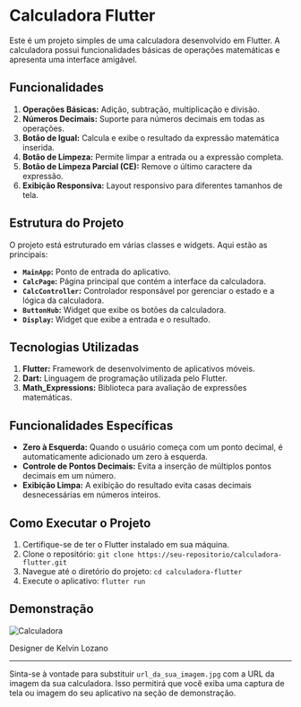 # Calculadora Flutter

Este é um projeto simples de uma calculadora desenvolvido em Flutter. A calculadora possui funcionalidades básicas de operações matemáticas e apresenta uma interface amigável.

## Funcionalidades

1. **Operações Básicas:** Adição, subtração, multiplicação e divisão.
2. **Números Decimais:** Suporte para números decimais em todas as operações.
3. **Botão de Igual:** Calcula e exibe o resultado da expressão matemática inserida.
4. **Botão de Limpeza:** Permite limpar a entrada ou a expressão completa.
5. **Botão de Limpeza Parcial (CE):** Remove o último caractere da expressão.
6. **Exibição Responsiva:** Layout responsivo para diferentes tamanhos de tela.

## Estrutura do Projeto

O projeto está estruturado em várias classes e widgets. Aqui estão as principais:

- **`MainApp`:** Ponto de entrada do aplicativo.
- **`CalcPage`:** Página principal que contém a interface da calculadora.
- **`CalcController`:** Controlador responsável por gerenciar o estado e a lógica da calculadora.
- **`ButtonHub`:** Widget que exibe os botões da calculadora.
- **`Display`:** Widget que exibe a entrada e o resultado.

## Tecnologias Utilizadas

1. **Flutter:** Framework de desenvolvimento de aplicativos móveis.
2. **Dart:** Linguagem de programação utilizada pelo Flutter.
3. **Math_Expressions:** Biblioteca para avaliação de expressões matemáticas.

## Funcionalidades Específicas

- **Zero à Esquerda:** Quando o usuário começa com um ponto decimal, é automaticamente adicionado um zero à esquerda.
- **Controle de Pontos Decimais:** Evita a inserção de múltiplos pontos decimais em um número.
- **Exibição Limpa:** A exibição do resultado evita casas decimais desnecessárias em números inteiros.

## Como Executar o Projeto

1. Certifique-se de ter o Flutter instalado em sua máquina.
2. Clone o repositório: `git clone https://seu-repositorio/calculadora-flutter.git`
3. Navegue até o diretório do projeto: `cd calculadora-flutter`
4. Execute o aplicativo: `flutter run`

## Demonstração

![Calculadora](https://github.com/eliveltoneves/calculadora/assets/93766747/63362bf2-b395-4b21-8b27-f89aa98307ce)

Designer de Kelvin Lozano

---

Sinta-se à vontade para substituir `url_da_sua_imagem.jpg` com a URL da imagem da sua calculadora. Isso permitirá que você exiba uma captura de tela ou imagem do seu aplicativo na seção de demonstração.
